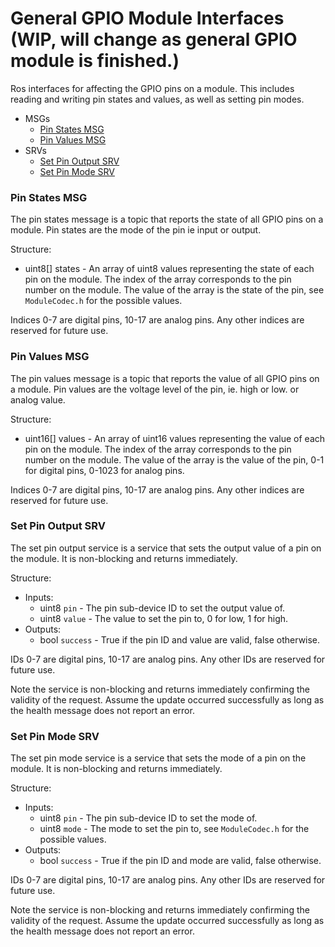 # General GPIO Module Interfaces (WIP, will change as general GPIO module is finished.)

Ros interfaces for affecting the GPIO pins on a module. This includes reading and writing pin states and values, as well as setting pin modes.

-   MSGs
    -   [Pin States MSG](#pin-states-msg)
    -   [Pin Values MSG](#pin-values-msg)
-   SRVs
    -   [Set Pin Output SRV](#set-pin-output-srv)
    -   [Set Pin Mode SRV](#set-pin-mode-srv)

### Pin States MSG

The pin states message is a topic that reports the state of all GPIO pins on a module. Pin states are the mode of the pin ie input or output.

Structure:

-   uint8[] states - An array of uint8 values representing the state of each pin on the module. The index of the array corresponds to the pin number on the module. The value of the array is the state of the pin, see `ModuleCodec.h` for the possible values.

Indices 0-7 are digital pins, 10-17 are analog pins. Any other indices are reserved for future use.

### Pin Values MSG

The pin values message is a topic that reports the value of all GPIO pins on a module. Pin values are the voltage level of the pin, ie. high or low. or analog value.

Structure:

-   uint16[] values - An array of uint16 values representing the value of each pin on the module. The index of the array corresponds to the pin number on the module. The value of the array is the value of the pin, 0-1 for digital pins, 0-1023 for analog pins.

Indices 0-7 are digital pins, 10-17 are analog pins. Any other indices are reserved for future use.

### Set Pin Output SRV

The set pin output service is a service that sets the output value of a pin on the module. It is non-blocking and returns immediately.

Structure:

-   Inputs:
    -   uint8 `pin` - The pin sub-device ID to set the output value of.
    -   uint8 `value` - The value to set the pin to, 0 for low, 1 for high.
-   Outputs:
    -   bool `success` - True if the pin ID and value are valid, false otherwise.

IDs 0-7 are digital pins, 10-17 are analog pins. Any other IDs are reserved for future use.

Note the service is non-blocking and returns immediately confirming the validity of the request. Assume the update occurred successfully as long as the health message does not report an error.

### Set Pin Mode SRV

The set pin mode service is a service that sets the mode of a pin on the module. It is non-blocking and returns immediately.

Structure:

-   Inputs:
    -   uint8 `pin` - The pin sub-device ID to set the mode of.
    -   uint8 `mode` - The mode to set the pin to, see `ModuleCodec.h` for the possible values.
-   Outputs:
    -   bool `success` - True if the pin ID and mode are valid, false otherwise.

IDs 0-7 are digital pins, 10-17 are analog pins. Any other IDs are reserved for future use.

Note the service is non-blocking and returns immediately confirming the validity of the request. Assume the update occurred successfully as long as the health message does not report an error.
